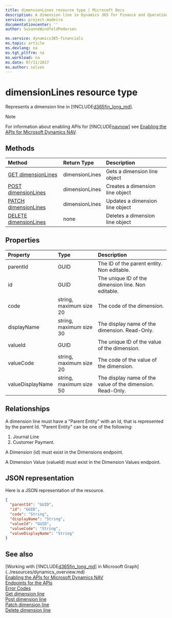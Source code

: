 ```yaml
---
title: dimensionLines resource type | Microsoft Docs
description: A dimension line in Dynamics 365 for Finance and Operations, Business edition.
services: project-madeira
documentationcenter: ''
author: SusanneWindfeldPedersen

ms.service: dynamics365-financials
ms.topic: article
ms.devlang: na
ms.tgt_pltfrm: na
ms.workload: na
ms.date: 07/11/2017
ms.author: solsen
---
```


# dimensionLines resource type
Represents a dimension line in [!INCLUDE[d365fin_long_md](../../includes/d365fin_long_md.md)].

> [!NOTE]  
> For information about enabling APIs for [!INCLUDE[navnow](../../includes/navnow_md.md)] see [Enabling the APIs for Microsoft Dynamics NAV](../enabling-apis-for-dynamics-nav.md).

## Methods

| Method                                                         | Return Type  |Description                 |
|:---------------------------------------------------------------|:-------------|:---------------------------|
|[GET dimensionLines](../api/dynamics_dimensionline_get.md)      |dimensionLines|Gets a dimension line object   |
|[POST dimensionLines](../api/dynamics_create_dimensionline.md)  |dimensionLines|Creates a dimension line object|
|[PATCH dimensionLines](../api/dynamics_dimensionline_update.md) |dimensionLines|Updates a dimension line object|
|[DELETE dimensionLines](../api/dynamics_dimensionline_delete.md)|none          |Deletes a dimension line object|

## Properties
| Property	     | Type	                 |Description                                               |
|:---------------|:----------------------|:---------------------------------------------------------|
|parentId        |GUID                   |The ID of the parent entity. Non editable.                |
|id              |GUID                   |The unique ID of the dimension line. Non editable.        |
|code            |string, maximum size 20|The code of the dimension.                                |
|displayName     |string, maximum size 30|The display name of the dimension. Read-Only.             |
|valueId         |GUID                   |The unique ID of the value of the dimension.              |
|valueCode       |string, maximum size 20|The code of the value of the dimension.                   |
|valueDisplayName|string, maximum size 50|The display name of the value of the dimension. Read-Only.|

## Relationships
A dimension line must have a "Parent Entity" with an Id, that is represented by the parent Id.
"Parent Entity" can be one of the following:
 1) Journal Line
 2) Customer Payment.

A Dimension (id) must exist in the Dimensions endpoint.

A Dimension Value (valueId) must exist in the Dimension Values endpoint.

## JSON representation

Here is a JSON representation of the resource.

```json
{
  "parentId": "GUID",
  "id": "GUID",
  "code": "String",
  "displayName": "String",
  "valueId": "GUID",
  "valueCode": "String",
  "valueDisplayName": "String"
}

```

## See also
[Working with [!INCLUDE[d365fin_long_md](../../includes/d365fin_long_md.md)] in Microsoft Graph](../resources/dynamics_overview.md)  
[Enabling the APIs for Microsoft Dynamics NAV](../enabling-apis-for-dynamics-nav.md)  
[Endpoints for the APIs](../endpoints-apis-for-dynamics.md)  
[Error Codes](../dynamics_error_codes.md)  
[Get dimension line](../api/dynamics_dimensionline_get.md)  
[Post dimension line](../api/dynamics_create_dimensionline.md)  
[Patch dimension line](../api/dynamics_dimensionline_update.md)  
[Delete dimension line](../api/dynamics_dimensionline_delete.md)  
